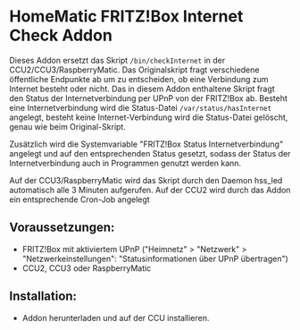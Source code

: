 # HomeMatic FRITZ!Box Internet Check Addon
Dieses Addon ersetzt das Skript `/bin/checkInternet` in der CCU2/CCU3/RaspberryMatic. Das Originalskript fragt verschiedene öffentliche Endpunkte ab um zu entscheiden, ob eine Verbindung zum Internet besteht oder nicht. Das in diesem Addon enthaltene Skript fragt den Status der Internetverbindung per UPnP von der FRITZ!Box ab. Besteht eine Internetverbindung wird die Status-Datei `/var/status/hasInternet` angelegt, besteht keine Internet-Verbindung wird die Status-Datei gelöscht, genau wie beim Original-Skript.

Zusätzlich wird die Systemvariable "FRITZ!Box Status Internetverbindung" angelegt und auf den entsprechenden Status gesetzt, sodass der Status der Internetverbindung auch in Programmen genutzt werden kann.

Auf der CCU3/RaspberryMatic wird das Skript durch den Daemon hss_led automatisch alle 3 Minuten aufgerufen. Auf der CCU2 wird durch das Addon ein entsprechende Cron-Job angelegt

## Voraussetzungen:
- FRITZ!Box mit aktiviertem UPnP ("Heimnetz" > "Netzwerk" > "Netzwerkeinstellungen": "Statusinformationen über UPnP übertragen")
- CCU2, CCU3 oder RaspberryMatic

## Installation:
- Addon herunterladen und auf der CCU installieren.

